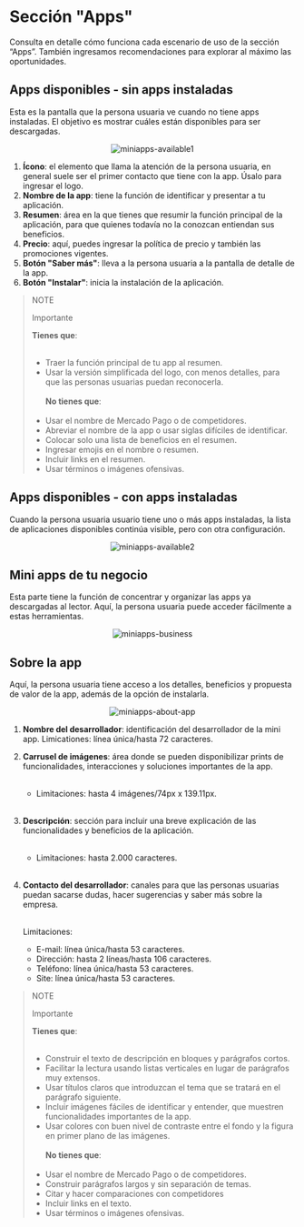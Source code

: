 # Sección "Apps"

Consulta en detalle cómo funciona cada escenario de uso de la sección “Apps”. También ingresamos recomendaciones para explorar al máximo las oportunidades.

## Apps disponibles - sin apps instaladas

Esta es la pantalla que la persona usuaria ve cuando no tiene apps instaladas. El objetivo es mostrar cuáles están disponibles para ser descargadas.

<center>

![miniapps-available1](/mini-apps/miniapps-available1-es.png)

</center>

1. **Ícono**: el elemento que llama la atención de la persona usuaria, en general suele ser el primer contacto que tiene con la app. Úsalo para ingresar el logo.
2. **Nombre de la app**: tiene la función de identificar y presentar a tu aplicación.
3. **Resumen**: área en la que tienes que resumir la función principal de la aplicación, para que quienes todavía no la conozcan entiendan sus beneficios.
4. **Precio**: aquí, puedes ingresar la política de precio y también las promociones vigentes.
5. **Botón "Saber más"**: lleva a la persona usuaria a la pantalla de detalle de la app.
6. **Botón "Instalar"**: inicia la instalación de la aplicación.

> NOTE
>
> Importante
>
> **Tienes que**:
> <br><br>
> * Traer la función principal de tu app al resumen.
> * Usar la versión simplificada del logo, con menos detalles, para que las personas usuarias puedan reconocerla.
> <br><br>
> **No tienes que**:
> <br><br>
> * Usar el nombre de Mercado Pago o de competidores.
> * Abreviar el nombre de la app o usar siglas difíciles de identificar.
> * Colocar solo una lista de beneficios en el resumen.
> * Ingresar emojis en el nombre o resumen.
> * Incluir links en el resumen.
> * Usar términos o imágenes ofensivas.

## Apps disponibles - con apps instaladas

Cuando la persona usuaria usuario tiene uno o más apps instaladas, la lista de aplicaciones disponibles continúa visible, pero con otra configuración.

<center>

![miniapps-available2](/mini-apps/miniapps-available2-es.png)

</center>

## Mini apps de tu negocio

Esta parte tiene la función de concentrar y organizar las apps ya descargadas al lector. Aquí, la persona usuaria puede acceder fácilmente a estas herramientas.

<center>

![miniapps-business](/mini-apps/miniapps-business-es.png)

</center>

## Sobre la app

Aquí, la persona usuaria tiene acceso a los detalles, beneficios y propuesta de valor de la app, además de la opción de instalarla.

<center>

![miniapps-about-app](/mini-apps/miniapps-about-app-es.png)

</center>

1. **Nombre del desarrollador**: identificación del desarrollador de la mini app. Limicationes: línea única/hasta 72 caracteres.
2. **Carrusel de imágenes**: área donde se pueden disponibilizar prints de funcionalidades, interacciones y soluciones importantes de la app. <br><br> 

   * Limitaciones: hasta 4 imágenes/74px x 139.11px. <br><br> 

3. **Descripción**: sección para incluir una breve explicación de las funcionalidades y beneficios de la aplicación. <br><br>

   * Limitaciones: hasta 2.000 caracteres. <br><br>

4. **Contacto del desarrollador**: canales para que las personas usuarias puedan sacarse dudas, hacer sugerencias y saber más sobre la empresa. <br><br>

   Limitaciones:
   * E-mail: línea única/hasta 53 caracteres.
   * Dirección: hasta 2 líneas/hasta 106 caracteres.
   * Teléfono: línea única/hasta 53 caracteres.
   * Site: línea única/hasta 53 caracteres.

> NOTE
>
> Importante
>
> **Tienes que**:
> <br><br>
> * Construir el texto de descripción en bloques y parágrafos cortos.
> * Facilitar la lectura usando listas verticales en lugar de parágrafos muy extensos.
> * Usar títulos claros que introduzcan el tema que se  tratará en el parágrafo siguiente.
> * Incluir imágenes fáciles de identificar y entender, que muestren funcionalidades importantes de la app.
> * Usar colores con buen nivel de contraste entre el fondo y la figura en primer plano de las imágenes.
> <br><br>
> **No tienes que**:
> <br><br>
> * Usar el nombre de Mercado Pago o de competidores.
> * Construir parágrafos largos y sin separación de temas.
> * Citar y hacer comparaciones con competidores
> * Incluir links en el texto.
> * Usar términos o imágenes ofensivas.